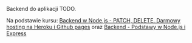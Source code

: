 Backend do aplikacji TODO.

Na podstawie kursu: [Backend w Node.js - PATCH, DELETE. Darmowy hosting na Heroku i Github pages](https://youtu.be/TCjpRrIpZQ4) oraz [Backend - Podstawy w Node.js i Express](https://youtu.be/Oc9hbOL0_nk)
